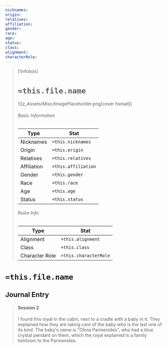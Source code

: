 ```yaml
---
nicknames: 
origin: 
relatives: 
affiliation: 
gender: 
race: 
age: 
status:
class: 
alignment: 
characterRole: 
---
```



> [!infobox]
> # `=this.file.name`
> ![[z_Assets/Misc/ImagePlaceholder.png|cover hsmall]]
> ###### Basic Information
> Type |  Stat |
> ---|---|
> Nicknames | `=this.nicknames` |
> Origin | `=this.origin` |
> Relatives | `=this.relatives` |
> Affiliation | `=this.affiliation` |
> Gender | `=this.gender` |
> Race | `=this.race` |
> Age | `=this.age` |
> Status | `=this.status` |
> ###### Rules Info
> Type |  Stat |
> ---|---|
> Alignment | `=this.alignment` |
> Class | `=this.class` |
> Character Role | `=this.characterRole` |

# `=this.file.name`
## Journal Entry
>#### Session 2
>I found this royal in the cabin, next to a cradle with a baby in it. They explained how they are taking care of the baby who is the last one of its kind. The baby's name is "Olivia Parmenides", who had a blue crystal pendant on them, which the royal explained is a family heirloom to the Parmenides.
